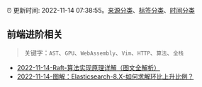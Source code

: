 :alarm_clock: 更新时间: 2022-11-14 07:38:55。[来源分类](../README.md)、[标签分类](../TAGS.md)、[时间分类](../TIMELINE.md)

## 前端进阶相关


> 关键字：`AST`、`GPU`、`WebAssembly`、`Vim`、`HTTP`、`算法`、`全栈`



- [2022-11-14-Raft-算法实现原理详解（图文全解析）](https://toutiao.io/k/qlow8gy) 
- [2022-11-14-图解：Elasticsearch-8.X-如何求解环比上升比例？](https://toutiao.io/k/0t54zi8) 